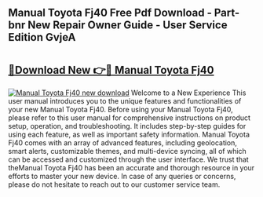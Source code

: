 ## Manual Toyota Fj40 Free Pdf Download - Part-bnr New Repair Owner Guide - User Service Edition GvjeA

# <h2><a href="http://bc62080.oget.top/?id=Manual+Toyota+Fj40">🔗Download New 👉🔴 Manual Toyota Fj40</a></h2>

[![Manual Toyota Fj40 new download](https://i.imgur.com/5g1atiW.png)](http://bc62080.oget.top/?id=Manual+Toyota+Fj40)
Welcome to a New Experience This user manual introduces you to the unique features and functionalities of your new Manual Toyota Fj40. Before using your Manual Toyota Fj40, please refer to this user manual for comprehensive instructions on product setup, operation, and troubleshooting. It includes step-by-step guides for using each feature, as well as important safety information. Manual Toyota Fj40 comes with an array of advanced features, including geolocation, smart alerts, customizable themes, and multi-device syncing, all of which can be accessed and customized through the user interface. We trust that theManual Toyota Fj40 has been an accurate and thorough resource in your efforts to master your new device. In case of any queries or concerns, please do not hesitate to reach out to our customer service team.

